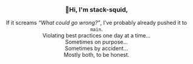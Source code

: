 <div class="header" align="center">
    <h3>👋Hi, I'm <strong>stack-squid</strong>,</h3>
    <p>
        If it screams <em>“What could go wrong?”</em>, I’ve probably already pushed it to <code>main</code>.<br>
        Violating best practices one day at a time...<br>
        Sometimes on purpose...<br>
        Sometimes by accident...<br>
        Mostly both, to be honest.
    </p>
</div>